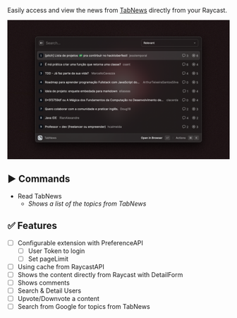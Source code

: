 Easily access and view the news from [TabNews](https://www.tabnews.com.br/) directly from your Raycast.

![Screenshot](/metadata/tabnews-1.png)

## :arrow_forward: Commands

- Read TabNews
  - _Shows a list of the topics from TabNews_

## :white_check_mark: Features

- [ ] Configurable extension with PreferenceAPI
  - [ ] User Token to login
  - [ ] Set pageLimit
- [ ] Using cache from RaycastAPI
- [ ] Shows the content directly from Raycast with DetailForm
- [ ] Shows comments
- [ ] Search & Detail Users
- [ ] Upvote/Downvote a content
- [ ] Search from Google for topics from TabNews
